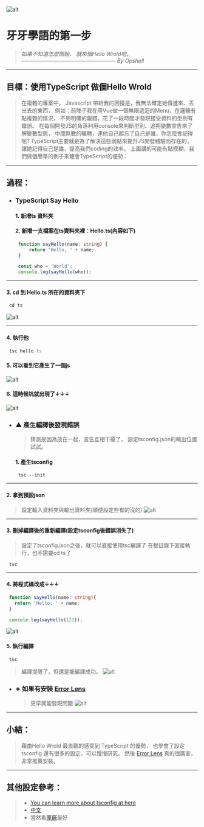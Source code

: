 ![alt](https://)

# 牙牙學語的第一步
   > *如果不知道怎麼開始，*
   > *就來個Hello Wrold吧。*
   > *───────────────────────── By Opshell*

---
## 目標：使用TypeScript 做個Hello Wrold
   > 在複雜的專案中，
   > Javascript 帶給我的困擾是，我無法確定她傳進來、丟出去的東西，
   > 例如：前陣子我在用Vue做一個無限遞迴的Menu，在邏輯有點複雜的情況，
   > 不夠明確的報錯，花了一段時間才發現接受資料的型別有錯誤。
   > 在每個開發JS的角落利用console來判斷型別、追朔變數宣告來了解變數型態，
   > 中間無數的輾轉，連他自己都忘了自己是誰，你怎麼會記得呢?
   > TypeScript主要就是為了解決這些弱點來提升JS開發體驗而存在的，
   > 讓她記得自己是誰，提高我們coding的效率。
   > 上面講的可能有點模糊，我們做個簡單的例子來體會TypeScript的優勢：

---
## 過程：
- ### TypeScript Say Hello
   #### 1. 新增ts 資料夾
   #### 2. 新增一支檔案在ts資料夾裡：Hello.ts(內容如下)
   ```typescript
    function sayHello(name: string) {
        return 'Hello, ' + name;
    }

    const who = 'World';
    console.log(sayHello(who));
   ```
---
   #### 3. cd 到 Hello.ts 所在的資料夾下
   ```typescript
    cd ts
   ```
![alt](https://)

---
   #### 4. 執行他
   ```typescript
    tsc hello.ts
   ```

   #### 5. 可以看到它產生了一個js
![alt](https://)

   #### 6. 這時候坑就出現了↓↓↓
![alt](https://)

- ### ▲ 產生編譯後發現錯誤
   > 猜測是因為放在一起，宣告互相干擾了，
   > 設定tsconfig.json的輸出位置試試。
   #### 1. 產生tsconfig
   ```
    tsc --init
   ```

---
   #### 2. 拿到預設json
   > 設定輸入資料夾與輸出資料夾(順便設定些有的沒的)
![alt](https://)

---
   #### 3. 刪掉編譯後的重新編譯(設定tsconfig後錯誤消失了)
   > 設定了tsconfig.json之後，就可以直接使用tsc編譯了
   > 在根目錄下直接執行，也不需要cd ts了
   ```
    tsc
   ```

---
   #### 4. 將程式碼改成↓↓↓
   ```TypeScript
    function sayHello(name: string){
      return 'Hello, ' + name;
    }

    console.log(sayHello(123));
   ```
![alt](https://)

   #### 5. 執行編譯
   ```
    tsc
   ```
   > 編譯提醒了，但還是能編譯成功。
![alt](https://)

- ### ※ 如果有安裝 [Error Lens](https://marketplace.visualstudio.com/items?itemName=usernamehw.errorlens)
   > 更早就能發現問題
![alt](https://)

---
## 小結：
   > 藉由Hello Wrold 最直觀的感受到 TypeScript 的優勢，
   > 也學會了設定 tsconfig 還有很多的設定，可以慢慢研究。
   > 然後 [Error Lens](https://marketplace.visualstudio.com/items?itemName=usernamehw.errorlens) 真的很厲害，非常推薦安裝。

---
## 其他設定參考：
   > - [You can learn more about tsconfig at here](https://aka.ms/tsconfig)
   > - [中文](https://iter01.com/469726.html)
   > - 當然看[原廠](https://www.typescriptlang.org/tsconfig#exactOptionalPropertyTypes)最好
